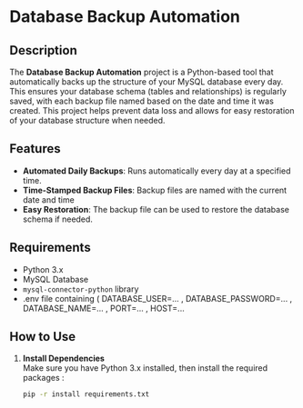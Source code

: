 # Database Backup Automation

## Description

The **Database Backup Automation** project is a Python-based tool that automatically backs up the structure of your MySQL database every day. This ensures your database schema (tables and relationships) is regularly saved, with each backup file named based on the date and time it was created. This project helps prevent data loss and allows for easy restoration of your database structure when needed.

## Features
- **Automated Daily Backups**: Runs automatically every day at a specified time.
- **Time-Stamped Backup Files**: Backup files are named with the current date and time
- **Easy Restoration**: The backup file can be used to restore the database schema if needed.

## Requirements
- Python 3.x
- MySQL Database
- `mysql-connector-python` library
- .env file containing ( DATABASE_USER=... , DATABASE_PASSWORD=... , DATABASE_NAME=... , PORT=... , HOST=...

## How to Use

1. **Install Dependencies**  
   Make sure you have Python 3.x installed, then install the required packages :
   ```bash
   pip -r install requirements.txt 
   ```
